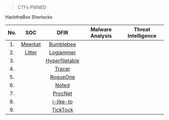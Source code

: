 
  > CTFs PWNED
  <summary>HacktheBox Sherlocks</summary>
  
  |No.|SOC|DFIR|Malware Analysis|Threat Intelligence|
  |:-:|:-:|:--:|:--------------:|:-----------------:|
  |1. |[Meerkat](https://github.com/jirayus013t/cybersecurityprojects/blob/main/HacktheBox/Sherlocks/meerkat.md)|[Bumblebee](https://github.com/jirayus013t/cybersecurityprojects/blob/main/HacktheBox/Sherlocks/bumblebee.md)|[]()|
  |2. |[Litter](https://github.com/jirayus013t/cybersecurityprojects/blob/main/HacktheBox/Sherlocks/litter.md)|[Logjammer](https://github.com/jirayus013t/cybersecurityprojects/blob/main/HacktheBox/Sherlocks/logjammer.md)|[]()|
  |3. |[]()|[Hyperfiletable](https://github.com/jirayus013t/cybersecurityprojects/blob/main/HacktheBox/Sherlocks/hyperfiletable.md)||
  |4. |[]()|[Tracer](https://github.com/jirayus013t/cybersecurityprojects/blob/main/HacktheBox/Sherlocks/tracer.md)|
  |5. |[]()|[RogueOne](https://github.com/jirayus013t/cybersecurityprojects/blob/main/HacktheBox/Sherlocks/rogueone.md)|
  |6. |[]()|[Noted](https://github.com/jirayus013t/cybersecurityprojects/blob/main/HacktheBox/Sherlocks/noted.md)|
  |7. |[]()|[ProcNet](https://github.com/jirayus013t/cybersecurityprojects/blob/main/HacktheBox/Sherlocks/procnet.md)|
  |8. |[]()|[i-like-to](https://github.com/jirayus013t/cybersecurityprojects/blob/main/HacktheBox/Sherlocks/iliketo.md)|
  |9. |[]()|[TickTock](https://github.com/jirayus013t/cybersecurityprojects/blob/main/HacktheBox/Sherlocks/ticktock.md)|




